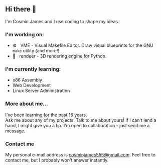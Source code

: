 ## Hi there 👋

I'm Cosmin James and I use coding to shape my ideas. <br/>

### I'm working on:
* ⚙️ &nbsp; VME - Visual Makefile Editor. Draw visual blueprints for the GNU `make` utility (and more!)
* 💠 &nbsp; rendeer - 3D rendering engine for Python.

### I'm currently learning:
* x86 Assembly
* Web Development
* Linux Server Administration

### More about me...
I've been learning for the past 16 years. <br/>
Ask me about any of my projects. Talk to me about yours! If I can't lend a hand, I might give you a tip. I'm open to collaboration - just send me a message.

### Contact me
My personal e-mail address is <cosminjames555@gmail.com>. Feel free to contact me, but I probably won't answer instantly.
<!--
**cppjames/cppjames** is a ✨ _special_ ✨ repository because its `README.md` (this file) appears on your GitHub profile.

Here are some ideas to get you started:

- 🔭 I’m currently working on ...
- 🌱 I’m currently learning ...
- 👯 I’m looking to collaborate on ...
- 🤔 I’m looking for help with ...
- 💬 Ask me about ...
- 📫 How to reach me: ...
- 😄 Pronouns: ...
- ⚡ Fun fact: ...
-->

